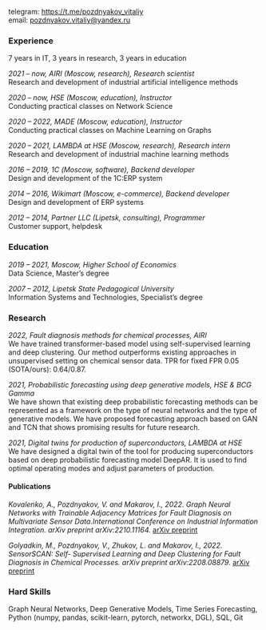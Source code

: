 telegram: <https://t.me/pozdnyakov_vitaliy>\
email: <pozdnyakov.vitaliy@yandex.ru>

### Experience
7 years in IT, 3 years in research, 3 years in education

*2021 – now, AIRI (Moscow, research), Research scientist*\
Research and development of industrial artificial intelligence methods

*2020 – now, HSE (Moscow, education), Instructor*\
Conducting practical classes on Network Science

*2020 – 2022, MADE (Moscow, education), Instructor*\
Conducting practical classes on Machine Learning on Graphs

*2020 – 2021, LAMBDA at HSE (Moscow, research), Research intern*\
Research and development of industrial machine learning methods

*2016 – 2019, 1С (Moscow, software), Backend developer*\
Design and development of the 1C:ERP system

*2014 – 2016, Wikimart (Moscow, e-commerce), Backend developer*\
Design and development of ERP systems

*2012 – 2014, Partner LLC (Lipetsk, consulting), Programmer*\
Customer support, helpdesk

### Education
*2019 – 2021, Moscow, Higher School of Economics*\
Data Science, Master’s degree

*2007 – 2012, Lipetsk State Pedagogical University*\
Information Systems and Technologies, Specialist’s degree

### Research
*2022, Fault diagnosis methods for chemical processes, AIRI*\
We have trained transformer-based model using self-supervised learning and deep clustering. Our method outperforms existing approaches in unsupervised setting on chemical sensor data. TPR for fixed FPR 0.05 (SOTA/ours): 0.64/0.87.

*2021, Probabilistic forecasting using deep generative models, HSE & BCG Gamma*\
We have shown that existing deep probabilistic forecasting methods can be represented as a framework on the type of neural networks and the type of generative models. We have proposed forecasting approach based on GAN and TCN that shows promising results for future research.

*2021, Digital twins for production of superconductors, LAMBDA at HSE*\
We have designed a digital twin of the tool for producing superconductors based on deep probabilistic forecasting model DeepAR. It is used to find optimal operating modes and adjust parameters of production.

#### Publications

*Kovalenko, A., Pozdnyakov, V. and Makarov, I., 2022. Graph Neural Networks with Trainable Adjacency Matrices for Fault Diagnosis on Multivariate Sensor Data.International Conference on Industrial Information Integration. arXiv preprint arXiv:2210.11164.* [arXiv preprint](https://arxiv.org/abs/2210.11164)

*Golyadkin, M., Pozdnyakov, V., Zhukov, L. and Makarov, I., 2022. SensorSCAN: Self- Supervised Learning and Deep Clustering for Fault Diagnosis in Chemical Processes. arXiv preprint arXiv:2208.08879.* [arXiv preprint](https://arxiv.org/abs/2208.08879)

### Hard Skills
Graph Neural Networks, Deep Generative Models, Time Series Forecasting, Python (numpy, pandas, scikit-learn, pytorch, networkx, DGL), SQL, Git

